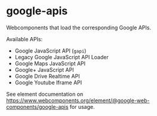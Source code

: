 google-apis
===========

Webcomponents that load the corresponding Google APIs.

Available APIs:
* Google JavaScript API (`gapi`)
* Legacy Google JavaScript API Loader
* Google Maps JavaScript API
* Google+ JavaScript API
* Google Drive Realtime API
* Google Youtube Iframe API


See element documentation on https://www.webcomponents.org/element/@google-web-components/google-apis for usage.